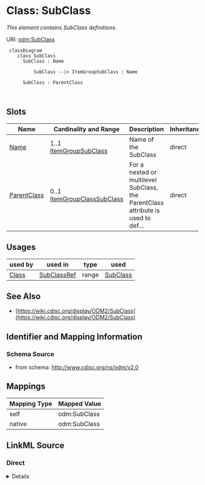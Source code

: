# Class: SubClass


_This element contains SubClass definitions._





URI: [odm:SubClass](http://www.cdisc.org/ns/odm/v2.0/SubClass)



```mermaid
 classDiagram
    class SubClass
      SubClass : Name
        
          SubClass --|> ItemGroupSubClass : Name
        
      SubClass : ParentClass
        
      
```




<!-- no inheritance hierarchy -->


## Slots

| Name | Cardinality and Range | Description | Inheritance |
| ---  | --- | --- | --- |
| [Name](Name.md) | 1..1 <br/> [ItemGroupSubClass](ItemGroupSubClass.md) | Name of the SubClass | direct |
| [ParentClass](ParentClass.md) | 0..1 <br/> [ItemGroupClassSubClass](ItemGroupClassSubClass.md) | For a nested or multilevel SubClass, the ParentClass attribute is used to def... | direct |





## Usages

| used by | used in | type | used |
| ---  | --- | --- | --- |
| [Class](Class.md) | [SubClassRef](SubClassRef.md) | range | [SubClass](SubClass.md) |






## See Also

* [https://wiki.cdisc.org/display/ODM2/SubClass](https://wiki.cdisc.org/display/ODM2/SubClass)

## Identifier and Mapping Information







### Schema Source


* from schema: http://www.cdisc.org/ns/odm/v2.0





## Mappings

| Mapping Type | Mapped Value |
| ---  | ---  |
| self | odm:SubClass |
| native | odm:SubClass |





## LinkML Source

<!-- TODO: investigate https://stackoverflow.com/questions/37606292/how-to-create-tabbed-code-blocks-in-mkdocs-or-sphinx -->

### Direct

<details>
```yaml
name: SubClass
description: This element contains SubClass definitions.
from_schema: http://www.cdisc.org/ns/odm/v2.0
see_also:
- https://wiki.cdisc.org/display/ODM2/SubClass
slots:
- Name
- ParentClass
slot_usage:
  Name:
    name: Name
    description: Name of the SubClass
    comments:
    - 'Required

      range:text

      Text must follow CDISC Controlled Terminology for SubClass.'
    domain_of:
    - Alias
    - MetaDataVersion
    - Standard
    - StudyEventGroupDef
    - StudyEventDef
    - ItemGroupDef
    - Class
    - SubClass
    - SourceItem
    - Resource
    - ItemDef
    - CodeList
    - MethodDef
    - Parameter
    - ReturnValue
    - ConditionDef
    - StudyObjective
    - StudyEndPoint
    - StudyTargetPopulation
    - StudyEstimand
    - Arm
    - Epoch
    - StudyTiming
    - TransitionTimingConstraint
    - AbsoluteTimingConstraint
    - RelativeTimingConstraint
    - DurationTimingConstraint
    - WorkflowDef
    - Transition
    - Branching
    - Criterion
    - ExceptionEvent
    - Organization
    - Location
    - Query
    range: ItemGroupSubClass
    required: true
  ParentClass:
    name: ParentClass
    description: For a nested or multilevel SubClass, the ParentClass attribute is
      used to define the hierarchy.
    comments:
    - 'Optional

      range:text

      Text must follow CDISC Controlled Terminology for Class or SubClass.'
    domain_of:
    - SubClass
    range: ItemGroupClassSubClass
class_uri: odm:SubClass

```
</details>

### Induced

<details>
```yaml
name: SubClass
description: This element contains SubClass definitions.
from_schema: http://www.cdisc.org/ns/odm/v2.0
see_also:
- https://wiki.cdisc.org/display/ODM2/SubClass
slot_usage:
  Name:
    name: Name
    description: Name of the SubClass
    comments:
    - 'Required

      range:text

      Text must follow CDISC Controlled Terminology for SubClass.'
    domain_of:
    - Alias
    - MetaDataVersion
    - Standard
    - StudyEventGroupDef
    - StudyEventDef
    - ItemGroupDef
    - Class
    - SubClass
    - SourceItem
    - Resource
    - ItemDef
    - CodeList
    - MethodDef
    - Parameter
    - ReturnValue
    - ConditionDef
    - StudyObjective
    - StudyEndPoint
    - StudyTargetPopulation
    - StudyEstimand
    - Arm
    - Epoch
    - StudyTiming
    - TransitionTimingConstraint
    - AbsoluteTimingConstraint
    - RelativeTimingConstraint
    - DurationTimingConstraint
    - WorkflowDef
    - Transition
    - Branching
    - Criterion
    - ExceptionEvent
    - Organization
    - Location
    - Query
    range: ItemGroupSubClass
    required: true
  ParentClass:
    name: ParentClass
    description: For a nested or multilevel SubClass, the ParentClass attribute is
      used to define the hierarchy.
    comments:
    - 'Optional

      range:text

      Text must follow CDISC Controlled Terminology for Class or SubClass.'
    domain_of:
    - SubClass
    range: ItemGroupClassSubClass
attributes:
  Name:
    name: Name
    description: Name of the SubClass
    comments:
    - 'Required

      range:text

      Text must follow CDISC Controlled Terminology for SubClass.'
    from_schema: http://www.cdisc.org/ns/odm/v2.0
    rank: 1000
    alias: Name
    owner: SubClass
    domain_of:
    - Alias
    - MetaDataVersion
    - Standard
    - StudyEventGroupDef
    - StudyEventDef
    - ItemGroupDef
    - Class
    - SubClass
    - SourceItem
    - Resource
    - ItemDef
    - CodeList
    - MethodDef
    - Parameter
    - ReturnValue
    - ConditionDef
    - StudyObjective
    - StudyEndPoint
    - StudyTargetPopulation
    - StudyEstimand
    - Arm
    - Epoch
    - StudyTiming
    - TransitionTimingConstraint
    - AbsoluteTimingConstraint
    - RelativeTimingConstraint
    - DurationTimingConstraint
    - WorkflowDef
    - Transition
    - Branching
    - Criterion
    - ExceptionEvent
    - Organization
    - Location
    - Query
    range: ItemGroupSubClass
    required: true
  ParentClass:
    name: ParentClass
    description: For a nested or multilevel SubClass, the ParentClass attribute is
      used to define the hierarchy.
    comments:
    - 'Optional

      range:text

      Text must follow CDISC Controlled Terminology for Class or SubClass.'
    from_schema: http://www.cdisc.org/ns/odm/v2.0
    rank: 1000
    alias: ParentClass
    owner: SubClass
    domain_of:
    - SubClass
    range: ItemGroupClassSubClass
class_uri: odm:SubClass

```
</details>